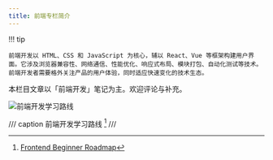 ```yaml
---
title: 前端专栏简介
---
```


!!! tip

    前端开发以 HTML、CSS 和 JavaScript 为核心，辅以 React、Vue 等框架构建用户界面。它涉及浏览器兼容性、网络通信、性能优化、响应式布局、模块打包、自动化测试等技术。前端开发者需要格外关注产品的用户体验，同时适应快速变化的技术生态。

本栏目文章以「前端开发」笔记为主。欢迎评论与补充。

![前端开发学习路线](https://cdn.dwj601.cn/images/202501301816023.png)

/// caption
前端开发学习路线 [^1]
///

[^1]: [Frontend Beginner Roadmap](https://roadmap.sh/frontend?r=frontend-beginner)
